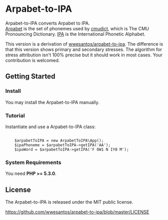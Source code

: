<h1>Arpabet-to-IPA</h1>
Arpabet-to-IPA converts Arpabet to IPA.<br/>
<a href='https://en.wikipedia.org/wiki/Arpabet'>Arpabet</a> is the set of phonemes used by <a href='http://www.speech.cs.cmu.edu/cgi-bin/cmudict'>cmudict</a>, which is The CMU Pronouncing Dictionary. <a href='https://en.wikipedia.org/wiki/IPA'>IPA</a> is the International Phonetic Alphabet.

<p>This version is a derivation of <a href='https://github.com/wwesantos/arpabet-to-ipa'>wwesantos/arpabet-to-ipa</a>. The difference is that this version shows primary and secondary stresses. The algorithm for stress attribution isn't 100% precise but it should work in most cases.
Your contribution is welcomed.

<h2>Getting Started</h2>

<h3>Install</h3>
<!--
<p>You may install the Arpabet-to-IPA with Composer (recommended) or manually.</p>
<p>Installing Arpabet-to-IPA:</p>
<pre><code>composer require phlnx/arpabet-to-ipa</code></pre>
-->
<p>You may install the Arpabet-to-IPA manually.</p>

<h3>Tutorial</h3>
<p>Instantiate and use a Arpabet-to-IPA class:</p>
<pre><code>
	$arpabetToIPA = new ArpabetToIPA\App();
	$ipaPhoneme = $arpabetToIPA-&gt;getIPA('AA');
	$ipaWord = $arpabetToIPA-&gt;getIPA('F OW1 N IY0 M');
</code></pre>


<h3>System Requirements</h3>
<p>You need <strong>PHP &gt;= 5.3.0</strong>.</p>

<h2>License</h2>
<p>The Arpabet-to-IPA is released under the MIT public license.</p>
<a href="https://github.com/wwesantos/arpabet-to-ipa/blob/master/LICENSE">https://github.com/wwesantos/arpabet-to-ipa/blob/master/LICENSE</a>
